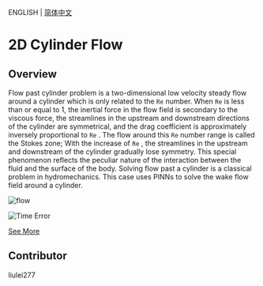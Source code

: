 ENGLISH | [简体中文](README_CN.md)

# 2D Cylinder Flow

## Overview

Flow past cylinder problem is a two-dimensional low velocity steady flow around a cylinder which is only related to the `Re` number. When `Re` is less than or equal to 1, the inertial force in the flow field is secondary to the viscous force, the streamlines in the upstream and downstream directions of the cylinder are symmetrical, and the drag coefficient is approximately inversely proportional to `Re` . The flow around this `Re` number range is called the Stokes zone; With the increase of `Re` , the streamlines in the upstream and downstream of the cylinder gradually lose symmetry. This special phenomenon reflects the peculiar nature of the interaction between the fluid and the surface of the body. Solving flow past a cylinder is a classical problem in hydromechanics. This case uses PINNs to solve the wake flow field around a cylinder.

![flow](images/image-flow.png)

![Time Error](images/TimeError_epoch5000.png)

[See More](https://gitee.com/mindspore/mindscience/blob/master/MindFlow/applications/physics_driven/cylinder_flow/navier_stokes2D.ipynb)

## Contributor

liulei277